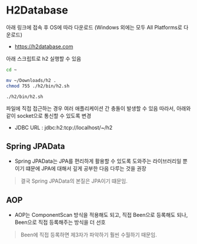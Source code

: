 # H2Database

아래 링크에 접속 후 OS에 따라 다운로드
(Windows 외에는 모두 All Platforms로 다운로드)

- https://h2database.com

아래 스크립트로 h2 실행할 수 있음

```zsh
cd ~

mv ~/Downloads/h2 .
chmod 755 ./h2/bin/h2.sh

./h2/bin/h2.sh
```

파일에 직접 접근하는 경우 여러 애플리케이션 간 충돌이 발생할 수 있음
따라서, 아래와 같이 socket으로 통신할 수 있도록 변경

- JDBC URL : jdbc:h2:tcp://localhost/~/h2

## Spring JPAData

- Spring JPAData는 JPA를 편리하게 활용할 수 있도록 도와주는 라이브러리일 뿐이기 떄문에 JPA에 대해서 깊게 공부한 다음 다루는 것을 권장

> 결국 Spring JPAData의 본질은 JPA이기 떄문임.

## AOP

- AOP는 ComponentScan 방식을 적용해도 되고, 직접 Been으로 등록해도 되나, Been으로 직접 등록해주는 방식을 더 선호

> Been에 직접 등록하면 제3자가 파악하기 훨씬 수월하기 때문임.
